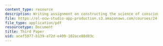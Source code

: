```yaml
---
content_type: resource
description: Writing assignment on constructing the science of consciousness.
file: https://ol-ocw-studio-app-production.s3.amazonaws.com/courses/24-08j-philosophical-issues-in-brain-science-spring-2009/acef5977b139a72de409182ace88d83c_MIT24_08JS09_assn05.pdf
file_type: application/pdf
resourcetype: Document
title: Third Paper
uid: acef5977-b139-a72d-e409-182ace88d83c
---
```

